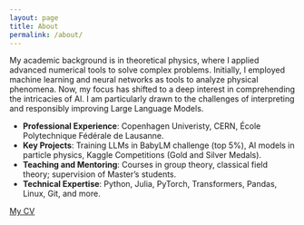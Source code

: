 ```yaml
---
layout: page
title: About
permalink: /about/
---
```

My academic background is in theoretical physics, where I applied advanced numerical tools to solve complex problems. Initially, I employed machine learning and neural networks as tools to analyze physical phenomena.
Now, my focus has shifted to a deep interest in comprehending the intricacies of AI. I am particularly drawn to the challenges of interpreting and responsibly improving Large Language Models.

- **Professional Experience**: Copenhagen Univeristy, CERN, École Polytechnique Fédérale de Lausanne.
- **Key Projects**: Training LLMs in BabyLM challenge (top 5%), AI models in particle physics, Kaggle Competitions (Gold and Silver Medals).
- **Teaching and Mentoring**: Courses in group theory, classical field theory; supervision of Master’s students.
- **Technical Expertise**: Python, Julia, PyTorch, Transformers, Pandas, Linux, Git, and more.



[My CV](/assets/Timiryasov_resume.pdf)
